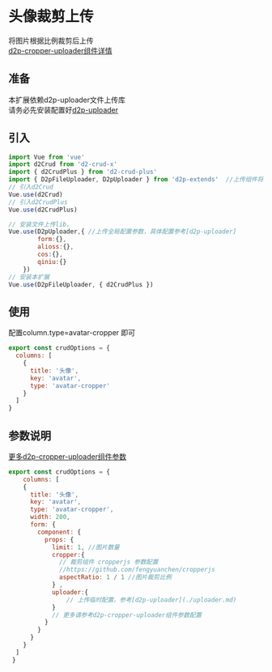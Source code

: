 
# 头像裁剪上传
将图片根据比例裁剪后上传   
[d2p-cropper-uploader组件详情](../components/d2p-cropper-uploader) 
## 准备
本扩展依赖d2p-uploader文件上传库   
请务必先安装配置好[d2p-uploader](./uploader.md)

## 引入
```javascript
import Vue from 'vue'
import d2Crud from 'd2-crud-x'
import { d2CrudPlus } from 'd2-crud-plus'
import { D2pFileUploader, D2pUploader } from 'd2p-extends'  //上传组件将会懒加载
// 引入d2Crud
Vue.use(d2Crud)
// 引入d2CrudPlus
Vue.use(d2CrudPlus)

// 安装文件上传lib，  
Vue.use(D2pUploader,{ //上传全局配置参数，具体配置参考[d2p-uploader]
        form:{},
        alioss:{},
        cos:{},
        qiniu:{}
    }) 
// 安装本扩展
Vue.use(D2pFileUploader, { d2CrudPlus })

```

## 使用
配置column.type=avatar-cropper 即可   

```javascript
export const crudOptions = {
  columns: [
    {
      title: '头像',
      key: 'avatar',
      type: 'avatar-cropper'
    }
  ]
}
```
## 参数说明
[更多d2p-cropper-uploader组件参数](../components/d2p-cropper-uploader) 
```javascript
export const crudOptions = {
    columns: [
    {
      title: '头像',
      key: 'avatar',
      type: 'avatar-cropper',
      width: 200,
      form: {
        component: {
          props: {
            limit: 1, //图片数量
            cropper:{
              // 裁剪组件 cropperjs 参数配置
              //https://github.com/fengyuanchen/cropperjs
              aspectRatio: 1 / 1 //图片裁剪比例
            } ,
            uploader:{
                // 上传临时配置，参考[d2p-uploader](./uploader.md)
            }
            // 更多请参考d2p-cropper-uploader组件参数配置
          }
        }
      }
    }  
  ]
 }
```
